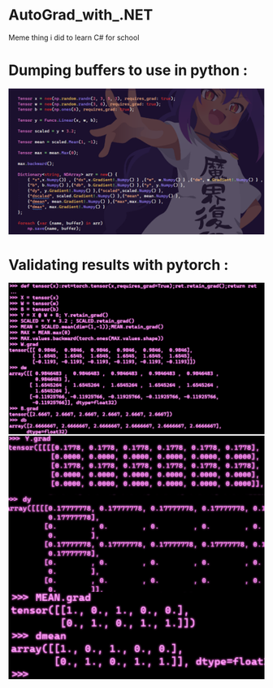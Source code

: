 # AutoGrad_with_.NET
Meme thing i did to learn C# for school

# Dumping buffers to use in python :
![Screenshot](SeeSharpNN.png)

# Validating results with pytorch :
![Screenshot](validation.png)
![Screenshot](val2.png)
